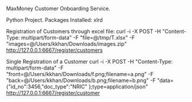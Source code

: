 MaxMoney Customer Onboarding Service.

Python Project. Packages Installed: xlrd

Registration of Customers through excel file: 
curl -i -X POST -H "Content-Type: multipart/form-data" -F "file=@/tmp/T.xlsx" -F "images=@/Users/kkhan/Downloads/images.zip" http://127.0.0.1:6667/register/customers

Single Registration of a Customer
curl -i -X POST -H "Content-Type: multipart/form-data"  -F "front=@/Users/kkhan/Downloads/f.png;filename=a.png" -F "back=@/Users/kkhan/Downloads/b.png;filename=b.png" -F "data={\"id_no\":3456,\"doc_type\":\"NRIC\" };type=application/json"  http://127.0.0.1:6667/register/customer